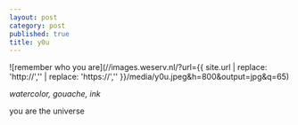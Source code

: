 ```yaml
---
layout: post
category: post
published: true
title: y0u
---
```

![remember who you are](//images.weserv.nl/?url={{ site.url | replace: 'http://','' | replace: 'https://','' }}/media/y0u.jpeg&h=800&output=jpg&q=65)
<!--more-->
<span class='date fr'>*watercolor, gouache, ink*</span><br>  
  
  
  
you are the universe